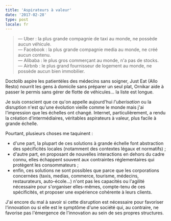 ```yaml
---
title: 'Aspirateurs à valeur'
date: '2017-02-28'
type: post
locale: fr
---
```


> — Uber : la plus grande compagnie de taxi au monde, ne possède aucun véhicule.  
> — Facebook : la plus grande compagnie media au monde, ne créé aucun contenu.  
> — Alibaba : le plus gros commerçant au monde, n'a pas de stocks.  
> — Airbnb : le plus grand fournisseur de logement au monde, ne possède aucun bien immobilier.

Doctolib aspire les patientèles des médecins sans soigner, Just Eat (Allo Resto) nourrit les gens à domicile sans préparer un seul plat, Ornikar aide à passer le permis sans gérer de flotte de véhicules… la liste est longue.

Je suis conscient que ce qu'on appelle aujourd'hui _l'uberisation_ ou la disruption n'est qu'une évolution vieille comme le monde mais j'ai l'impression que les échelles ont changé. Internet, particulièrement, a rendu la création d'intermédiaires, véritables aspirateurs à valeur, plus facile à grande échelle.

Pourtant, plusieurs choses me taquinent :

* d'une part, la plupart de ces solutions à grande échelle font abstraction des spécificités locales (notamment des contextes légaux et normatifs) ;
* d'autre part, en proposant de nouvelles interactions en dehors du cadre connu, elles échappent souvent aux contraintes réglementaires qui protègent les consommateurs ;
* enfin, ces solutions ne sont possibles que parce que les corporations concernées (taxis, medias, commerce, tourisme, médecins, restaurateurs, auto-école…) n'ont pas les capacités ou l'agilité nécessaire pour s'organiser elles-mêmes, compte-tenu de ces spécificités, et proposer une expérience cohérente à leurs clients.

J'ai encore du mal à savoir si cette disruption est nécessaire pour favoriser l'innovation ou si elle est le symptôme d'une société qui, au contraire, ne favorise pas l'émergence de l'innovation au sein de ses propres structures.
